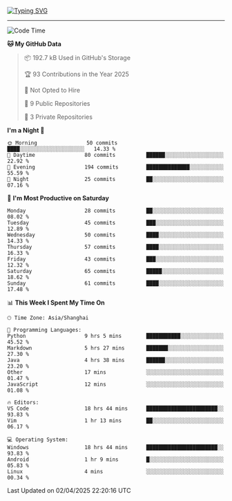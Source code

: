 <a href="https://git.io/typing-svg"><img src="https://readme-typing-svg.demolab.com?font=Jersey+10&size=33&pause=1000&color=0077B8&vCenter=true&width=429&height=46&lines=HaDDer+BetTEr+fAster+stronger" alt="Typing SVG" /></a>

---

<!--START_SECTION:waka-->
![Code Time](http://img.shields.io/badge/Code%20Time-270%20hrs%2024%20mins-blue)

**🐱 My GitHub Data** 

> 📦 192.7 kB Used in GitHub's Storage 
 > 
> 🏆 93 Contributions in the Year 2025
 > 
> 🚫 Not Opted to Hire
 > 
> 📜 9 Public Repositories 
 > 
> 🔑 3 Private Repositories 
 > 
**I'm a Night 🦉** 

```text
🌞 Morning                50 commits          ████░░░░░░░░░░░░░░░░░░░░░   14.33 % 
🌆 Daytime                80 commits          ██████░░░░░░░░░░░░░░░░░░░   22.92 % 
🌃 Evening                194 commits         ██████████████░░░░░░░░░░░   55.59 % 
🌙 Night                  25 commits          ██░░░░░░░░░░░░░░░░░░░░░░░   07.16 % 
```
📅 **I'm Most Productive on Saturday** 

```text
Monday                   28 commits          ██░░░░░░░░░░░░░░░░░░░░░░░   08.02 % 
Tuesday                  45 commits          ███░░░░░░░░░░░░░░░░░░░░░░   12.89 % 
Wednesday                50 commits          ████░░░░░░░░░░░░░░░░░░░░░   14.33 % 
Thursday                 57 commits          ████░░░░░░░░░░░░░░░░░░░░░   16.33 % 
Friday                   43 commits          ███░░░░░░░░░░░░░░░░░░░░░░   12.32 % 
Saturday                 65 commits          █████░░░░░░░░░░░░░░░░░░░░   18.62 % 
Sunday                   61 commits          ████░░░░░░░░░░░░░░░░░░░░░   17.48 % 
```


📊 **This Week I Spent My Time On** 

```text
🕑︎ Time Zone: Asia/Shanghai

💬 Programming Languages: 
Python                   9 hrs 5 mins        ███████████░░░░░░░░░░░░░░   45.52 % 
Markdown                 5 hrs 27 mins       ███████░░░░░░░░░░░░░░░░░░   27.30 % 
Java                     4 hrs 38 mins       ██████░░░░░░░░░░░░░░░░░░░   23.20 % 
Other                    17 mins             ░░░░░░░░░░░░░░░░░░░░░░░░░   01.47 % 
JavaScript               12 mins             ░░░░░░░░░░░░░░░░░░░░░░░░░   01.08 % 

🔥 Editors: 
VS Code                  18 hrs 44 mins      ███████████████████████░░   93.83 % 
Vim                      1 hr 13 mins        ██░░░░░░░░░░░░░░░░░░░░░░░   06.17 % 

💻 Operating System: 
Windows                  18 hrs 44 mins      ███████████████████████░░   93.83 % 
Android                  1 hr 9 mins         █░░░░░░░░░░░░░░░░░░░░░░░░   05.83 % 
Linux                    4 mins              ░░░░░░░░░░░░░░░░░░░░░░░░░   00.34 % 
```


 Last Updated on 02/04/2025 22:20:16 UTC
<!--END_SECTION:waka-->
